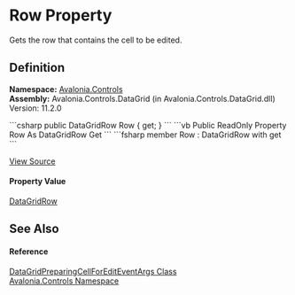 # Row Property


Gets the row that contains the cell to be edited.



## Definition
**Namespace:** <a href="N_Avalonia_Controls">Avalonia.Controls</a>  
**Assembly:** Avalonia.Controls.DataGrid (in Avalonia.Controls.DataGrid.dll) Version: 11.2.0

<Tabs groupId="api-code-preview">
<TabItem value="csharp" label="C#">
```csharp
public DataGridRow Row { get; }
```
</TabItem>
<TabItem value="vb" label="VB">
```vb
Public ReadOnly Property Row As DataGridRow
	Get
```
</TabItem>
<TabItem value="fsharp" label="F#">
```fsharp
member Row : DataGridRow with get
```
</TabItem>
</Tabs>



<a href="https://github.com/AvaloniaUI/Avalonia/tree/master/src/Avalonia.Controls.DataGrid/EventArgs.cs#L504" title="View the source code">View Source</a>



#### Property Value
<a href="T_Avalonia_Controls_DataGridRow">DataGridRow</a>

## See Also


#### Reference
<a href="T_Avalonia_Controls_DataGridPreparingCellForEditEventArgs">DataGridPreparingCellForEditEventArgs Class</a>  
<a href="N_Avalonia_Controls">Avalonia.Controls Namespace</a>  

